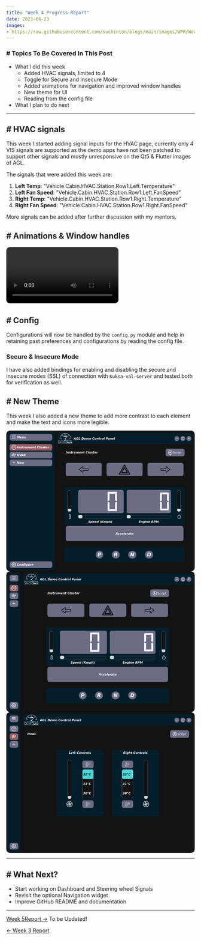 ```yaml
---
title: "Week 4 Progress Report"
date: 2023-06-23
images:
- https://raw.githubusercontent.com/suchinton/blogs/main/images/WPR/Week4/GSOC Report IMG.png
---
```


### # Topics To Be Covered In This Post
- What I did this week
	- Added HVAC signals, limited to 4
	- Toggle for Secure and Insecure Mode
	- Added animations for navigation and improved window handles
	- New theme for UI
	- Reading from the config file
- What I plan to do next 

---

## # HVAC signals

This week I started adding signal inputs for the HVAC page, currently only 4 VIS signals are supported as the demo apps have not been patched to support other signals and mostly unresponsive on the Qt5 & Flutter images of AGL. 

The signals that were added this week are:
1. **Left Temp**: "Vehicle.Cabin.HVAC.Station.Row1.Left.Temperature"
2. **Left Fan Speed**: "Vehicle.Cabin.HVAC.Station.Row1.Left.FanSpeed"
3. **Right Temp**: "Vehicle.Cabin.HVAC.Station.Row1.Right.Temperature"
4. **Right Fan Speed**: "Vehicle.Cabin.HVAC.Station.Row1.Right.FanSpeed"

More signals can be added after further discussion with my mentors.

## # Animations & Window handles

<video src="https://raw.githubusercontent.com/suchinton/blogs/main/images/WPR/Week4/Demo.mp4" controls="controls" style="max-width: auto; border-radius: 10px">
</video>

## # Config

Configurations will now be handled by the `config.py` module and help in retaining past preferences and configurations by reading the config file.

### Secure & Insecure Mode

I have also added bindings for enabling and disabling the secure and insecure modes (SSL) of connection with `Kuksa-val-server` and tested both for verification as well.  

## # New Theme

This week I also added a new theme to add more contrast to each element and make the text and icons more legible.

<div style="display: flex; flex-direction: column; align-items: center;">
  <img src="https://raw.githubusercontent.com/suchinton/blogs/main/images/WPR/Week4/IMG3.png"height="auto" width="100%" style="border-radius: 10px;">
</div>

<div style="display: flex; flex-direction: column; align-items: center;">
  <img src="https://raw.githubusercontent.com/suchinton/blogs/main/images/WPR/Week4/IMG1.png"height="auto" width="100%" style="border-radius: 10px;">
</div>

<div style="display: flex; flex-direction: column; align-items: center;">
  <img src="https://raw.githubusercontent.com/suchinton/blogs/main/images/WPR/Week4/IMG2.png"height="auto" width="100%" style="border-radius: 10px;">
</div>

---
## # What Next?

- Start working on Dashboard and Steering wheel Signals
- Revisit the optional Navigation widget
- Improve GitHub README and documentation

---
[Week 5Report →]() To be Updated!

[← Week 3 Report](/articles/week-3)

